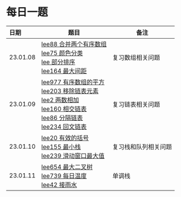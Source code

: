 # 每日一题

| 日期     | 题目                                                         | 备注                 |
| :------- | ------------------------------------------------------------ | -------------------- |
| 23.01.08 | [lee88 合并两个有序数组](https://leetcode.cn/problems/merge-sorted-array/)<br />[lee75 颜色分类](https://leetcode.cn/problems/sort-colors/)<br />[lee 部分排序](https://leetcode.cn/problems/sub-sort-lcci/)<br />[lee164 最大间距](https://leetcode.cn/problems/maximum-gap/) | 复习数组相关问题     |
| 23.01.09 | [lee977 有序数组的平方](https://leetcode.cn/problems/squares-of-a-sorted-array/description/)<br />[lee203 移除链表元素](https://leetcode.cn/problems/remove-linked-list-elements/)<br />[lee2 两数相加](https://leetcode.cn/problems/add-two-numbers/)<br />[lee160 相交链表](https://leetcode.cn/problems/intersection-of-two-linked-lists/)<br />[lee86 分隔链表](https://leetcode.cn/problems/partition-list/)<br />[lee234 回文链表](https://leetcode.cn/problems/palindrome-linked-list/) | 复习链表相关问题     |
| 23.01.10 | [lee20 有效的括号](https://leetcode.cn/problems/valid-parentheses/)<br />[lee155 最小栈](https://leetcode.cn/problems/min-stack/)<br />[lee239 滑动窗口最大值](https://leetcode.cn/problems/sliding-window-maximum/) | 复习栈和队列相关问题 |
| 23.01.11 | [lee654 最大二叉树](https://leetcode.cn/problems/maximum-binary-tree/description/)<br />[lee739 每日温度](https://leetcode.cn/problems/daily-temperatures/)<br />[lee42 接雨水](https://leetcode.cn/problems/trapping-rain-water/) | 单调栈               |
